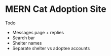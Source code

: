 # MERN Cat Adoption Site

Todo

- Messages page + replies
- Search bar
- Shelter names
- Separate shelter vs adoptee accounts
